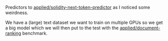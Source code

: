 Predictors to [applied/solidity-next-token-predictor](../solidity-next-token-predictor) as I noticed some weirdness.

We have a (large) text dataset we want to train on multiple GPUs so we get a big model which we will then put to the test with the [applied/document-ranking](applied/document-ranking) benchmark.
